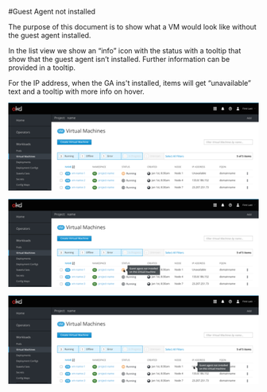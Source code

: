 #Guest Agent not installed

The purpose of this document is to show what a VM would look like without the guest agent installed. 

In the list view we show an “info” icon with the status with a tooltip that show that the guest agent isn’t installed. Further information can be provided in a tooltip.

For the IP address, when the GA ins't installed, items will get “unavailable” text and a tooltip with more info on hover.

![vm list](img/guest-agent-1.png)
 
![vm list](img/guest-agent-2.png)

![vm list](img/guest-agent-3.png)









